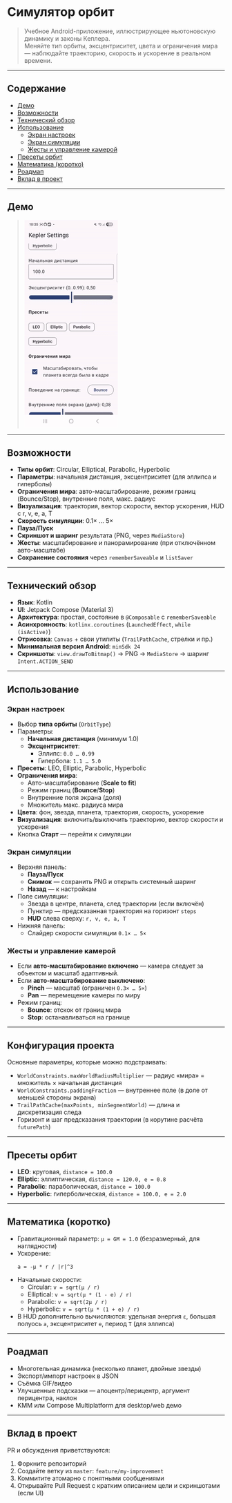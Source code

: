# Симулятор орбит

> Учебное Android-приложение, иллюстрирующее ньютоновскую динамику и законы Кеплера.  
> Меняйте тип орбиты, эксцентриситет, цвета и ограничения мира — наблюдайте траекторию, скорость и
> ускорение в реальном времени.

---

## Содержание

- [Демо](#демо)
- [Возможности](#возможности)
- [Технический обзор](#технический-обзор)
- [Использование](#использование)
    - [Экран настроек](#экран-настроек)
    - [Экран симуляции](#экран-симуляции)
    - [Жесты и управление камерой](#жесты-и-управление-камерой)
- [Пресеты орбит](#пресеты-орбит)
- [Математика (коротко)](#математика-коротко)
- [Роадмап](#роадмап)
- [Вклад в проект](#вклад-в-проект)

---

## Демо

> ![Demo](/specification/others/img/kepler.gif)

---

## Возможности

- **Типы орбит**: Circular, Elliptical, Parabolic, Hyperbolic
- **Параметры**: начальная дистанция, эксцентриситет (для эллипса и гиперболы)
- **Ограничения мира**: авто-масштабирование, режим границ (Bounce/Stop), внутренние поля, макс.
  радиус
- **Визуализация**: траектория, вектор скорости, вектор ускорения, HUD c r, v, e, a, T
- **Скорость симуляции**: 0.1× … 5×
- **Пауза/Пуск**
- **Скриншот и шаринг** результата (PNG, через `MediaStore`)
- **Жесты**: масштабирование и панорамирование (при отключённом авто-масштабе)
- **Сохранение состояния** через `rememberSaveable` и `listSaver`

---

## Технический обзор

- **Язык**: Kotlin
- **UI**: Jetpack Compose (Material 3)
- **Архитектура**: простая, состояние в `@Composable` с `rememberSaveable`
- **Асинхронность**: `kotlinx.coroutines` (`LaunchedEffect`, `while (isActive)`)
- **Отрисовка**: `Canvas` + свои утилиты (`TrailPathCache`, стрелки и пр.)
- **Минимальная версия Android**: `minSdk 24`
- **Скриншоты**: `view.drawToBitmap()` → PNG → `MediaStore` → шаринг `Intent.ACTION_SEND`

---

## Использование

### Экран настроек

- Выбор **типа орбиты** (`OrbitType`)
- Параметры:
    - **Начальная дистанция** (минимум 1.0)
    - **Эксцентриситет**:
        - Эллипс: `0.0 … 0.99`
        - Гипербола: `1.1 … 5.0`
- **Пресеты**: LEO, Elliptic, Parabolic, Hyperbolic
- **Ограничения мира**:
    - Авто-масштабирование (**Scale to fit**)
    - Режим границ (**Bounce**/**Stop**)
    - Внутренние поля экрана (доля)
    - Множитель макс. радиуса мира
- **Цвета**: фон, звезда, планета, траектория, скорость, ускорение
- **Визуализация**: включить/выключить траекторию, вектор скорости и ускорения
- Кнопка **Старт** — перейти к симуляции

### Экран симуляции

- Верхняя панель:
    - **Пауза/Пуск**
    - **Снимок** — сохранить PNG и открыть системный шаринг
    - **Назад** — к настройкам
- Поле симуляции:
    - Звезда в центре, планета, след траектории (если включён)
    - Пунктир — предсказанная траектория на горизонт `steps`
    - **HUD** слева сверху: `r, v, e, a, T`
- Нижняя панель:
    - Слайдер скорости симуляции `0.1× … 5×`

### Жесты и управление камерой

- Если **авто-масштабирование включено** — камера следует за объектом и масштаб адаптивный.
- Если **авто-масштабирование выключено**:
    - **Pinch** — масштаб (ограничен `0.3× … 5×`)
    - **Pan** — перемещение камеры по миру
- Режим границ:
    - **Bounce**: отскок от границ мира
    - **Stop**: останавливаться на границе

---

## Конфигурация проекта

Основные параметры, которые можно подстраивать:

- `WorldConstraints.maxWorldRadiusMultiplier` — радиус «мира» = множитель × начальная дистанция
- `WorldConstraints.paddingFraction` — внутреннее поле (в доле от меньшей стороны экрана)
- `TrailPathCache(maxPoints, minSegmentWorld)` — длина и дискретизация следа
- Горизонт и шаг предсказания траектории (в корутине расчёта `futurePath`)

---

## Пресеты орбит

- **LEO**: круговая, `distance = 100.0`
- **Elliptic**: эллиптическая, `distance = 120.0, e = 0.8`
- **Parabolic**: параболическая, `distance = 100.0`
- **Hyperbolic**: гиперболическая, `distance = 100.0, e = 2.0`

---

## Математика (коротко)

- Гравитационный параметр: `μ = GM = 1.0` (безразмерный, для наглядности)
- Ускорение:
  ```
  a = -μ * r / |r|^3
  ```
- Начальные скорости:
    - Circular:   `v = sqrt(μ / r)`
    - Elliptical: `v = sqrt(μ * (1 - e) / r)`
    - Parabolic:  `v = sqrt(2μ / r)`
    - Hyperbolic: `v = sqrt(μ * (1 + e) / r)`
- В HUD дополнительно вычисляются: удельная энергия `ε`, большая полуось `a`, эксцентриситет `e`,
  период `T` (для эллипса)

---

## Роадмап

- Многотельная динамика (несколько планет, двойные звезды)
- Экспорт/импорт настроек в JSON
- Съёмка GIF/видео
- Улучшенные подсказки ― апоцентр/перицентр, аргумент перицентра, наклон
- KMM или Compose Multiplatform для desktop/web демо

---

## Вклад в проект

PR и обсуждения приветствуются:

1. Форкните репозиторий
2. Создайте ветку из `master`: `feature/my-improvement`
3. Коммитите атомарно с понятными сообщениями
4. Открывайте Pull Request с кратким описанием цели и скриншотами (если UI)
